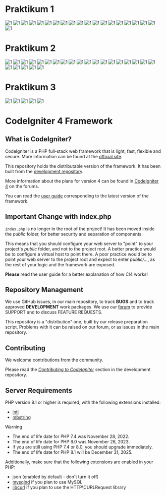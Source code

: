 # Praktikum 1
![1](screenshots/Praktikum%201/1.png)
![1](screenshots/Praktikum%201/2.jpg)
![1](screenshots/Praktikum%201/3.jpg)
![1](screenshots/Praktikum%201/4.jpg)
![1](screenshots/Praktikum%201/5.jpg)
![1](screenshots/Praktikum%201/6.jpg)
![1](screenshots/Praktikum%201/7.jpg)
![1](screenshots/Praktikum%201/8.jpg)
![1](screenshots/Praktikum%201/9.jpg)
![1](screenshots/Praktikum%201/10.jpg)
![1](screenshots/Praktikum%201/11.jpg)
![1](screenshots/Praktikum%201/12.jpg)
![1](screenshots/Praktikum%201/13.jpg)
![1](screenshots/Praktikum%201/14.jpg)
![1](screenshots/Praktikum%201/15.jpg)
![1](screenshots/Praktikum%201/16.jpg)
![1](screenshots/Praktikum%201/17.jpg)
![1](screenshots/Praktikum%201/18.jpg)
![1](screenshots/Praktikum%201/19.jpg)
![1](screenshots/Praktikum%201/20.jpg)

# Praktikum 2
![1](screenshots/Praktikum%202/1.jpg)
![1](screenshots/Praktikum%202/2.jpg)
![1](screenshots/Praktikum%202/3.jpg)
![1](screenshots/Praktikum%202/4.jpg)
![1](screenshots/Praktikum%202/6.jpg)
![1](screenshots/Praktikum%202/7.jpg)
![1](screenshots/Praktikum%202/8.jpg)
![1](screenshots/Praktikum%202/9.jpg)
![1](screenshots/Praktikum%202/10.jpg)
![1](screenshots/Praktikum%202/11.jpg)
![1](screenshots/Praktikum%202/12.jpg)
![1](screenshots/Praktikum%202/18.jpg)
![1](screenshots/Praktikum%202/13.jpg)
![1](screenshots/Praktikum%202/14.jpg)
![1](screenshots/Praktikum%202/15.jpg)
![1](screenshots/Praktikum%202/16.jpg)
![1](screenshots/Praktikum%202/17.jpg)
![1](screenshots/Praktikum%202/19.jpg)
![1](screenshots/Praktikum%202/20.jpg)
![1](screenshots/Praktikum%202/21.jpg)
![1](screenshots/Praktikum%202/22.jpg)
![1](screenshots/Praktikum%202/23.jpg)
![1](screenshots/Praktikum%202/24.jpg)
![1](screenshots/Praktikum%202/25.jpg)

# Praktikum 3
![1](screenshots/Praktikum%203/1.jpg)
![1](screenshots/Praktikum%203/2.jpg)
![1](screenshots/Praktikum%203/3.jpg)
![1](screenshots/Praktikum%203/4.jpg)
![1](screenshots/Praktikum%203/5.jpg)




# CodeIgniter 4 Framework

## What is CodeIgniter?

CodeIgniter is a PHP full-stack web framework that is light, fast, flexible and secure.
More information can be found at the [official site](https://codeigniter.com).

This repository holds the distributable version of the framework.
It has been built from the
[development repository](https://github.com/codeigniter4/CodeIgniter4).

More information about the plans for version 4 can be found in [CodeIgniter 4](https://forum.codeigniter.com/forumdisplay.php?fid=28) on the forums.

You can read the [user guide](https://codeigniter.com/user_guide/)
corresponding to the latest version of the framework.

## Important Change with index.php

`index.php` is no longer in the root of the project! It has been moved inside the *public* folder,
for better security and separation of components.

This means that you should configure your web server to "point" to your project's *public* folder, and
not to the project root. A better practice would be to configure a virtual host to point there. A poor practice would be to point your web server to the project root and expect to enter *public/...*, as the rest of your logic and the
framework are exposed.

**Please** read the user guide for a better explanation of how CI4 works!

## Repository Management

We use GitHub issues, in our main repository, to track **BUGS** and to track approved **DEVELOPMENT** work packages.
We use our [forum](http://forum.codeigniter.com) to provide SUPPORT and to discuss
FEATURE REQUESTS.

This repository is a "distribution" one, built by our release preparation script.
Problems with it can be raised on our forum, or as issues in the main repository.

## Contributing

We welcome contributions from the community.

Please read the [*Contributing to CodeIgniter*](https://github.com/codeigniter4/CodeIgniter4/blob/develop/CONTRIBUTING.md) section in the development repository.

## Server Requirements

PHP version 8.1 or higher is required, with the following extensions installed:

- [intl](http://php.net/manual/en/intl.requirements.php)
- [mbstring](http://php.net/manual/en/mbstring.installation.php)

> [!WARNING]
> - The end of life date for PHP 7.4 was November 28, 2022.
> - The end of life date for PHP 8.0 was November 26, 2023.
> - If you are still using PHP 7.4 or 8.0, you should upgrade immediately.
> - The end of life date for PHP 8.1 will be December 31, 2025.

Additionally, make sure that the following extensions are enabled in your PHP:

- json (enabled by default - don't turn it off)
- [mysqlnd](http://php.net/manual/en/mysqlnd.install.php) if you plan to use MySQL
- [libcurl](http://php.net/manual/en/curl.requirements.php) if you plan to use the HTTP\CURLRequest library
